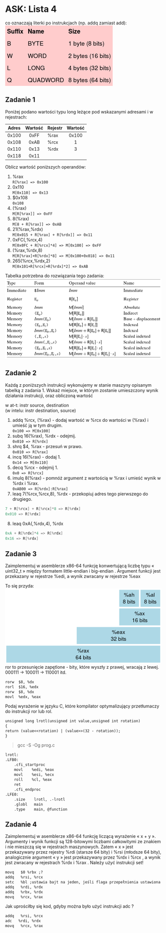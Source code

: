 # ASK: Lista 4

co oznaczają literki po instrukcjach (np. addq zamiast add):  
![alt text](suffixy.png "www3.nd.edu/~dthain/")

## Zadanie 1
Poniżej podano wartości typu long leżące pod wskazanymi adresami i w rejestrach:

| Adres | Wartość | Rejestr | Wartość |
| ----- | :-----: | ------- | :-----: |
| 0x100 | 0xFF    | %rax    | 0x100   |
| 0x108 | 0xAB    | %rcx    | 1       |
| 0x110 | 0x13    | %rdx    | 3       |
| 0x118 | 0x11    |


Oblicz wartość poniższych operandów:

1. %rax  
 `R[%rax] => 0x100`
2. 0x110  
 `M[0x110] => 0x13`
3. $0x108  
 `0x108`
4. (%rax)  
 `M[R[%rax]] => 0xFF`
5. 8(%rax)  
 `M[8 + R[%rax]] => 0xAB`
6. 21(%rax,%rdx)  
 `M[0x015 + R[%rax] + R[%rdx]] => 0x11`
7. 0xFC(,%rcx,4)  
 `M[0x0FC + R[%rcx]*4] => M[0x100] => 0xFF`
8. (%rax,%rdx,8)  
 `M[R[%rax]+R[%rdx]*8] => M[0x100+0x018] => 0x11`
9. 265(%rcx,%rdx,2)  
 `M[0x101+R[%rcx]+R[%rdx]*2] => 0xAB`  

Tabelka potrzebna do rozwiązania tego zadania:
![alt text](tab1.png "Computer Systems: Programmer perspective")

## Zadanie 2
Każdą z poniższych instrukcji wykonujemy w stanie maszyny opisanym tabelką z zadania 1.
Wskaż miejsce, w którym zostanie umieszczony wynik działania instrukcji, oraz obliczoną wartość

w at-t: instr source, destination  
(w intelu: instr destination, source)  

1. addq %rcx, (%rax) - dodaj wartość w %rcx do wartości w (%rax) i umieść ją w tym drugim.  
 `0x100 => M[0x100]`
2. subq 16(%rax), %rdx - odejmij.  
 `0x010 => R[%rdx]`
3. shrq $4, %rax - przesuń w prawo.  
 `0x010 => R[%rax]`
4. incq 16(%rax) - dodaj 1.  
 `0x14 => M[0x110]`
5. decq %rcx - odejmij 1.  
 `0x0 => R[%rcx]`
6. imulq 8(%rax) - pomnóż argument z wartością w %rax i umieść wynik w %rdx i %rax.  
 `0xAB00 => R[%rdx]:R[%rax]`
7. leaq 7(%rcx,%rcx,8), %rdx - przekopiuj adres tego pierwszego do drugiego.

 ```C
 7 + R[%rcx] + R[%rcx]*8 => R[%rdx]
 0x010 => R[%rdx]
 ```

8. leaq 0xA(,%rdx,4), %rdx  

 ```C
 0xA + R[%rdx]*4 => R[%rdx]
 0x16 => R[%rdx]
 ```

## Zadanie 3
Zaimplementuj w asemblerze x86-64 funkcję konwertującą liczbę typu « uint32_t » między formatem little-endian i big-endian . Argument funkcji jest przekazany w rejestrze %edi, a wynik zwracany w rejestrze %eax

To się przyda:  
![alt text](rax.png "www3.nd.edu/~dthain/")  
ror to przesunięcie zapętlone - bity, które wyszły z prawej, wracają z lewej.  
000111 -> 100011 -> 110001 itd.

```assmebly
rorw  $8, %dx
rorl  $16, %edx
rorw  $8, %dx
movl  %edx, %eax
```

Podaj wyrażenie w języku C, które kompilator optymalizujący przetłumaczy do instrukcji ror lub rol.

```assembly
unsigned long lrotl(unsigned int value,unsigned int rotation)
{
return (value<<rotation) | (value>>(32 - rotation));
}
```

>gcc -S -Og prog.c

```assembly
lrotl:
.LFB0:
    .cfi_startproc
    movl    %edi, %eax
    movl    %esi, %ecx
    roll    %cl, %eax
    ret
    .cfi_endproc
.LFE0:
    .size    lrotl, .-lrotl
    .globl   main
    .type    main, @function
```

## Zadanie 4

Zaimplementuj w asemblerze x86-64 funkcję liczącą wyrażenie « x + y ». Argumenty i wynik funkcji są 128-bitowymi liczbami całkowitymi ze znakiem i nie mieszczą się w rejestrach maszynowych. Zatem « x » jest przekazywany przez rejestry %rdi (starsze 64 bity) i %rsi (młodsze 64 bity), analogicznie argument « y » jest przekazywany przez %rdx i %rcx , a wynik jest zwracany w rejestrach %rdx i %rax . Należy użyć instrukcji set!

```assembly
movq   $0 %rbx ;?
addq   %rsi, %rcx
setc   %bl ;ustawia bajt na jeden, jeśli flaga przepełnienia ustawiona
addq   %rdi, %rdx
addq   %rbx, %rdx
movq   %rcx, %rax
```

Jak uprościłby się kod, gdyby można było użyć instrukcji adc ?

```assembly
addq   %rsi, %rcx
adc   %rdi, %rdx
movq   %rcx, %rax
```
